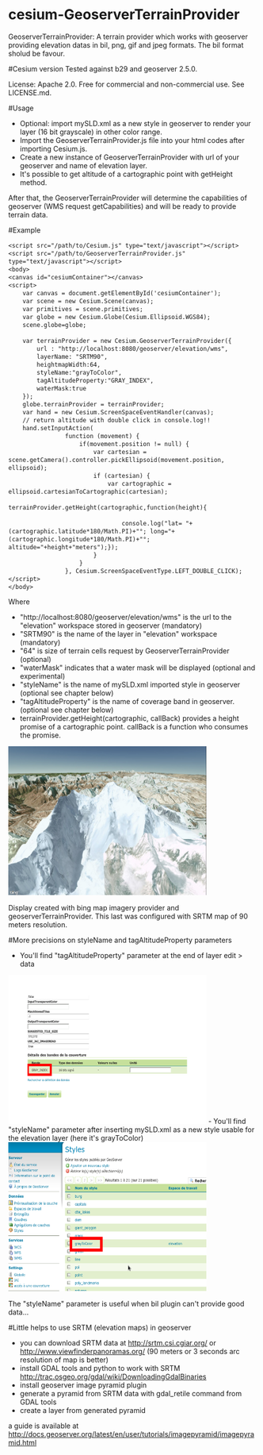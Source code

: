 cesium-GeoserverTerrainProvider
================

GeoserverTerrainProvider: A terrain provider which works with geoserver providing elevation datas in bil, png, gif and jpeg formats. The bil format sholud be favour. 

#Cesium version 
Tested against b29 and geoserver 2.5.0.

License: Apache 2.0. Free for commercial and non-commercial use. See LICENSE.md.

#Usage

- Optional: import mySLD.xml as a new style in geoserver to render your layer (16 bit grayscale) in other color range.
- Import the GeoserverTerrainProvider.js file into your html codes after importing Cesium.js.
- Create a new instance of GeoserverTerrainProvider with url of your geoserver and name of elevation layer.
- It's possible to get altitude of a cartographic point with getHeight method.

After that, the GeoserverTerrainProvider will determine the capabilities of geoserver (WMS request getCapabilities) and will be ready to provide terrain data.

#Example

    <script src="/path/to/Cesium.js" type="text/javascript"></script>
    <script src="/path/to/GeoserverTerrainProvider.js" type="text/javascript"></script>
    <body>
	<canvas id="cesiumContainer"></canvas>
	<script>
		var canvas = document.getElementById('cesiumContainer');
		var scene = new Cesium.Scene(canvas);
		var primitives = scene.primitives;
		var globe = new Cesium.Globe(Cesium.Ellipsoid.WGS84);
		scene.globe=globe;
		
		var terrainProvider = new Cesium.GeoserverTerrainProvider({
	        url : "http://localhost:8080/geoserver/elevation/wms",
	        layerName: "SRTM90",
	        heightmapWidth:64,
	        styleName:"grayToColor",
	        tagAltitudeProperty:"GRAY_INDEX",
	        waterMask:true
	    });
	  	globe.terrainProvider = terrainProvider; 
	  	var hand = new Cesium.ScreenSpaceEventHandler(canvas);
	  	// return altitude with double click in console.log!!
      	hand.setInputAction(
    	            function (movement) {
    	            	if(movement.position != null) {
    	                    var cartesian = scene.getCamera().controller.pickEllipsoid(movement.position, ellipsoid);
    	                    if (cartesian) {
    	                    	var cartographic = ellipsoid.cartesianToCartographic(cartesian);
    	                    	terrainProvider.getHeight(cartographic,function(height){
    	                    		
    	                    		console.log("lat= "+(cartographic.latitude*180/Math.PI)+"°; long="+(cartographic.longitude*180/Math.PI)+"°; altitude="+height+"meters");});
    	                    }
    	                }
    	            }, Cesium.ScreenSpaceEventType.LEFT_DOUBLE_CLICK);
	</script>
    </body>
Where
- "http://localhost:8080/geoserver/elevation/wms" is the url to the "elevation" workspace stored in geoserver (mandatory)
- "SRTM90" is the name of the layer in "elevation" workspace (mandatory)
- "64" is size of terrain cells request by GeoserverTerrainProvider (optional)
- "waterMask" indicates that a water mask will be displayed (optional and experimental)
- "styleName" is the name of mySLD.xml imported style in geoserver (optional see chapter below)
- "tagAltitudeProperty" is the name of coverage band in geoserver. (optional see chapter below)
- terrainProvider.getHeight(cartographic, callBack) provides a height promise of a cartographic point. callBack is a function who consumes the promise. 

<img src="images/MountEverestWithGeoserver.jpg" width="400" height="300" />

Display created with bing map imagery provider and geoserverTerrainProvider. This last was configured with SRTM map of 90 meters resolution.

#More precisions on styleName and tagAltitudeProperty parameters
- You'll find "tagAltitudeProperty" parameter at the end of layer edit > data
<img src="images/layerTagAltitude.png" width="400" height="300" />
- You'll find "styleName" parameter after inserting mySLD.xml as a new style usable for the elevation layer (here it's grayToColor)
<img src="images/Style.png" width="400" height="300" />
 
The "styleName" parameter is useful when bil plugin can't provide good data...
 
#Little helps to use SRTM (elevation maps) in geoserver
- you can download SRTM data at http://srtm.csi.cgiar.org/  or http://www.viewfinderpanoramas.org/ (90 meters or 3 seconds arc resolution of map is better)
- install GDAL tools and python to work with SRTM http://trac.osgeo.org/gdal/wiki/DownloadingGdalBinaries 
- install geoserver image pyramid plugin 
- generate a pyramid from SRTM data with gdal_retile command from GDAL tools
- create a layer from generated pyramid

a guide is available at http://docs.geoserver.org/latest/en/user/tutorials/imagepyramid/imagepyramid.html 

